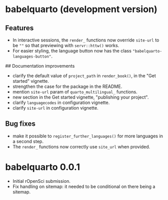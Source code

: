 # babelquarto (development version)

## Features

- In interactive sessions, the `render_` functions now override `site-url` to be `""` so that previewing with `servr::httw()` works.
- For easier styling, the language button now has the class `"babelquarto-languages-button"`.

## Documentation improvements

- clarify the default value of `project_path` in `render_book()`, in the "Get started" vignette.
- strengthen the case for the package in the README.
- mention `site-url` param of `quarto_multilingual_` functions.
- new section in the Get started vignette, "publishing your project".
- clarify `languagecodes` in configuration vignette.
- clarify `site-url` in configuration vignette.

## Bug fixes

- make it possible to `register_further_languages()` for more languages in a second step.
- The `render_` functions now correctly use `site_url` when provided.

# babelquarto 0.0.1

* Initial rOpenSci submission.
* Fix handling on sitemap: it needed to be conditional on there being a sitemap.
